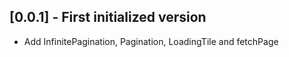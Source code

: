 ## [0.0.1] - First initialized version

* Add InfinitePagination, Pagination, LoadingTile and fetchPage
